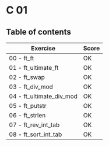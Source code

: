 # C 01

## Table of contents

Exercise					| Score  
----------------------------|--------
00 - ft_ft					| OK
01 - ft_ultimate_ft			| OK
02 - ft_swap 				| OK
03 - ft_div_mod				| OK
04 - ft_ultimate_div_mod	| OK
05 - ft_putstr				| OK
06 - ft_strlen				| OK
07 - ft_rev_int_tab			| OK
08 - ft_sort_int_tab		| OK
